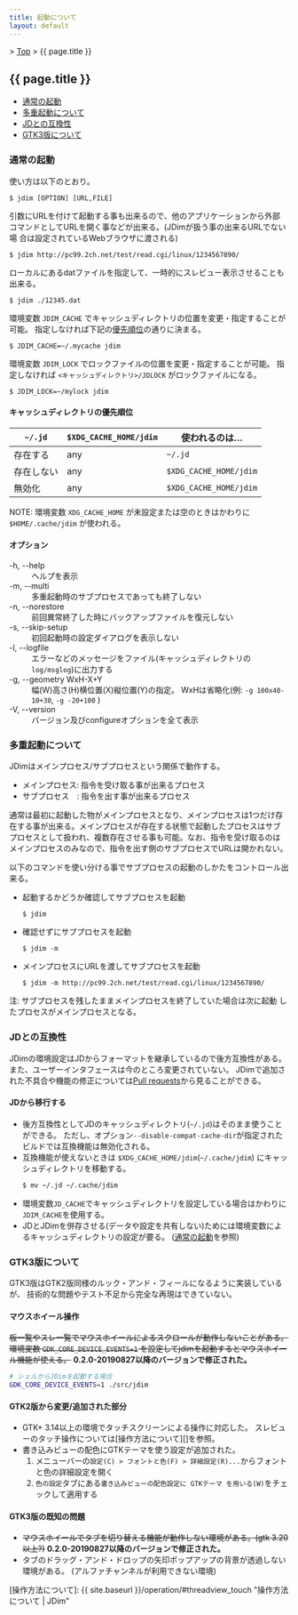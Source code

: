 ```yaml
---
title: 起動について
layout: default
---
```


&gt; [Top](../) &gt; {{ page.title }}

## {{ page.title }}

- [通常の起動](#run)
- [多重起動について](#multiple)
- [JDとの互換性](#compatibility)
- [GTK3版について](#gtk3)


<a name="run"></a>
### 通常の起動
使い方は以下のとおり。
```
$ jdim [OPTION] [URL,FILE]
```

引数にURLを付けて起動する事も出来るので、他のアプリケーションから外部
コマンドとしてURLを開く事などが出来る。(JDimが扱う事の出来るURLでない場
合は設定されているWebブラウザに渡される)
```
$ jdim http://pc99.2ch.net/test/read.cgi/linux/1234567890/
```

ローカルにあるdatファイルを指定して、一時的にスレビュー表示させることも出来る。
```
$ jdim ./12345.dat
```

環境変数 `JDIM_CACHE` でキャッシュディレクトリの位置を変更・指定することが可能。
指定しなければ下記の[優先順位](#キャッシュディレクトリの優先順位)の通りに決まる。
```
$ JDIM_CACHE=~/.mycache jdim
```

環境変数 `JDIM_LOCK` でロックファイルの位置を変更・指定することが可能。
指定しなければ `<キャッシュディレクトリ>/JDLOCK` がロックファイルになる。
```
$ JDIM_LOCK=~/mylock jdim
```

#### キャッシュディレクトリの優先順位

| `~/.jd` | `$XDG_CACHE_HOME/jdim` | 使われるのは… |
| --- | --- | --- |
| 存在する | any | `~/.jd` |
| 存在しない | any | `$XDG_CACHE_HOME/jdim` |
| 無効化 | any | `$XDG_CACHE_HOME/jdim` |

NOTE: 環境変数 `XDG_CACHE_HOME` が未設定または空のときはかわりに `$HOME/.cache/jdim` が使われる。

#### オプション
<dl>
  <dt>-h, --help</dt><dd>ヘルプを表示</dd>
  <dt>-m, --multi</dt><dd>多重起動時のサブプロセスであっても終了しない</dd>
  <dt>-n, --norestore</dt><dd>前回異常終了した時にバックアップファイルを復元しない</dd>
  <dt>-s, --skip-setup</dt><dd>初回起動時の設定ダイアログを表示しない</dd>
  <dt>-l, --logfile</dt>
  <dd>エラーなどのメッセージをファイル(キャッシュディレクトリの<code>log/msglog</code>)に出力する</dd>
  <dt>-g, --geometry WxH-X+Y</dt>
  <dd>幅(W)高さ(H)横位置(X)縦位置(Y)の指定。
  WxHは省略化(例: <code>-g 100x40-10+30</code>, <code>-g -20+100</code> )</dd>
  <dt>-V, --version</dt><dd>バージョン及びconfigureオプションを全て表示</dd>
</dl>


<a name="multiple"></a>
### 多重起動について
JDimはメインプロセス/サブプロセスという関係で動作する。

- メインプロセス: 指令を受け取る事が出来るプロセス
- サブプロセス　: 指令を出す事が出来るプロセス

通常は最初に起動した物がメインプロセスとなり、メインプロセスは1つだけ存
在する事が出来る。メインプロセスが存在する状態で起動したプロセスはサブ
プロセスとして扱われ、複数存在させる事も可能。なお、指令を受け取るのは
メインプロセスのみなので、指令を出す側のサブプロセスでURLは開かれない。

以下のコマンドを使い分ける事でサブプロセスの起動のしかたをコントロール出来る。

- 起動するかどうか確認してサブプロセスを起動
  ```
  $ jdim
  ```
- 確認せずにサブプロセスを起動
  ```
  $ jdim -m
  ```
- メインプロセスにURLを渡してサブプロセスを起動
  ```
  $ jdim -m http://pc99.2ch.net/test/read.cgi/linux/1234567890/
  ```

注: サブプロセスを残したままメインプロセスを終了していた場合は次に起動
したプロセスがメインプロセスとなる。


<a name="compatibility"></a>
### JDとの互換性
JDimの環境設定はJDからフォーマットを継承しているので後方互換性がある。
また、ユーザーインタフェースは今のところ変更されていない。
JDimで追加された不具合や機能の修正については[Pull requests][pr-merged]から見ることができる。

#### JDから移行する
* 後方互換性としてJDのキャッシュディレクトリ(`~/.jd`)はそのまま使うことができる。
  ただし、オプション`--disable-compat-cache-dir`が指定されたビルドでは互換機能は無効化される。
* 互換機能が使えないときは `$XDG_CACHE_HOME/jdim`(`~/.cache/jdim`) にキャッシュディレクトリを移動する。
  ```bash
  $ mv ~/.jd ~/.cache/jdim
  ```
* 環境変数`JD_CACHE`でキャッシュディレクトリを設定している場合はかわりに`JDIM_CACHE`を使用する。
* JDとJDimを併存させる(データや設定を共有しない)ためには環境変数によるキャッシュディレクトリの設定が要る。
  ([通常の起動](#run)を参照)


<a name="gtk3"></a>
### GTK3版について
GTK3版はGTK2版同様のルック・アンド・フィールになるように実装しているが、
技術的な問題やテスト不足から完全な再現はできていない。

#### マウスホイール操作
~~板一覧やスレ一覧でマウスホイールによるスクロールが動作しないことがある。
環境変数 `GDK_CORE_DEVICE_EVENTS=1` を設定してjdimを起動するとマウスホイール機能が使える。~~
**0.2.0-20190827以降のバージョンで修正された。**
```sh
# シェルからJDimを起動する場合
GDK_CORE_DEVICE_EVENTS=1 ./src/jdim
```

#### GTK2版から変更/追加された部分
* GTK+ 3.14以上の環境でタッチスクリーンによる操作に対応した。
  スレビューのタッチ操作については[操作方法について][]を参照。
* 書き込みビューの配色にGTKテーマを使う設定が追加された。
  1. メニューバーの`設定(C) > フォントと色(F) > 詳細設定(R)...`からフォントと色の詳細設定を開く
  2. `色の設定`タブにある`書き込みビューの配色設定に GTKテーマ を用いる(W)`をチェックして適用する

#### GTK3版の既知の問題
* ~~マウスホイールでタブを切り替える機能が動作しない環境がある。(gtk 3.20以上?)~~
  **0.2.0-20190827以降のバージョンで修正された。**
* タブのドラッグ・アンド・ドロップの矢印ポップアップの背景が透過しない環境がある。
  (アルファチャンネルが利用できない環境)


[pr-merged]: https://github.com/JDimproved/JDim/pulls?q=is%3Apr+is%3Amerged
[操作方法について]: {{ site.baseurl }}/operation/#threadview_touch "操作方法について | JDim"
